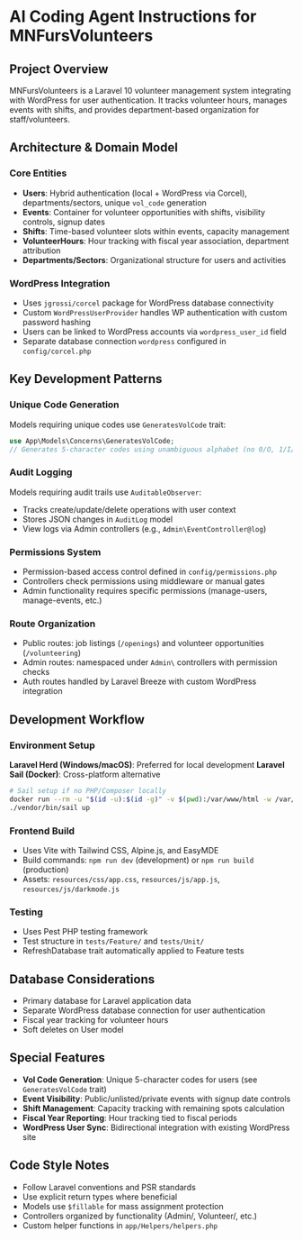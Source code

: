 # AI Coding Agent Instructions for MNFursVolunteers

## Project Overview
MNFursVolunteers is a Laravel 10 volunteer management system integrating with WordPress for user authentication. It tracks volunteer hours, manages events with shifts, and provides department-based organization for staff/volunteers.

## Architecture & Domain Model

### Core Entities
- **Users**: Hybrid authentication (local + WordPress via Corcel), departments/sectors, unique `vol_code` generation
- **Events**: Container for volunteer opportunities with shifts, visibility controls, signup dates
- **Shifts**: Time-based volunteer slots within events, capacity management
- **VolunteerHours**: Hour tracking with fiscal year association, department attribution
- **Departments/Sectors**: Organizational structure for users and activities

### WordPress Integration
- Uses `jgrossi/corcel` package for WordPress database connectivity
- Custom `WordPressUserProvider` handles WP authentication with custom password hashing
- Users can be linked to WordPress accounts via `wordpress_user_id` field
- Separate database connection `wordpress` configured in `config/corcel.php`

## Key Development Patterns

### Unique Code Generation
Models requiring unique codes use `GeneratesVolCode` trait:
```php
use App\Models\Concerns\GeneratesVolCode;
// Generates 5-character codes using unambiguous alphabet (no 0/O, 1/I/L)
```

### Audit Logging
Models requiring audit trails use `AuditableObserver`:
- Tracks create/update/delete operations with user context
- Stores JSON changes in `AuditLog` model
- View logs via Admin controllers (e.g., `Admin\EventController@log`)

### Permissions System
- Permission-based access control defined in `config/permissions.php`
- Controllers check permissions using middleware or manual gates
- Admin functionality requires specific permissions (manage-users, manage-events, etc.)

### Route Organization
- Public routes: job listings (`/openings`) and volunteer opportunities (`/volunteering`)
- Admin routes: namespaced under `Admin\` controllers with permission checks
- Auth routes handled by Laravel Breeze with custom WordPress integration

## Development Workflow

### Environment Setup
**Laravel Herd (Windows/macOS)**: Preferred for local development
**Laravel Sail (Docker)**: Cross-platform alternative
```bash
# Sail setup if no PHP/Composer locally
docker run --rm -u "$(id -u):$(id -g)" -v $(pwd):/var/www/html -w /var/www/html laravelsail/php83-composer:latest composer install --ignore-platform-reqs
./vendor/bin/sail up
```

### Frontend Build
- Uses Vite with Tailwind CSS, Alpine.js, and EasyMDE
- Build commands: `npm run dev` (development) or `npm run build` (production)
- Assets: `resources/css/app.css`, `resources/js/app.js`, `resources/js/darkmode.js`

### Testing
- Uses Pest PHP testing framework
- Test structure in `tests/Feature/` and `tests/Unit/`
- RefreshDatabase trait automatically applied to Feature tests

## Database Considerations
- Primary database for Laravel application data
- Separate WordPress database connection for user authentication
- Fiscal year tracking for volunteer hours
- Soft deletes on User model

## Special Features
- **Vol Code Generation**: Unique 5-character codes for users (see `GeneratesVolCode` trait)
- **Event Visibility**: Public/unlisted/private events with signup date controls
- **Shift Management**: Capacity tracking with remaining spots calculation
- **Fiscal Year Reporting**: Hour tracking tied to fiscal periods
- **WordPress User Sync**: Bidirectional integration with existing WordPress site

## Code Style Notes
- Follow Laravel conventions and PSR standards
- Use explicit return types where beneficial
- Models use `$fillable` for mass assignment protection
- Controllers organized by functionality (Admin/, Volunteer/, etc.)
- Custom helper functions in `app/Helpers/helpers.php`